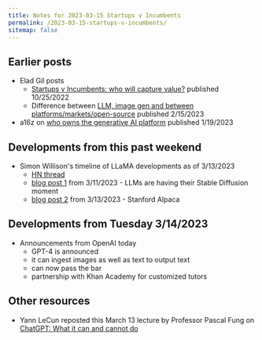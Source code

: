 ```yaml
---
title: Notes for 2023-03-15 Startups v Incumbents
permalink: /2023-03-15-startups-v-incumbents/
sitemap: false
---
```


## Earlier posts
* Elad Gil posts
    * [Startups v Incumbents: who will capture value?](https://blog.eladgil.com/p/ai-startup-vs-incumbent-value) published 10/25/2022
    * Difference between [LLM, image gen and between platforms/markets/open-source](https://blog.eladgil.com/p/ai-platforms-markets-and-open-source) published 2/15/2023
* a16z on [who owns the generative AI platform](https://a16z.com/2023/01/19/who-owns-the-generative-ai-platform/) published 1/19/2023


## Developments from this past weekend
* Simon Willison's timeline of LLaMA developments as of 3/13/2023
    * [HN thread](https://news.ycombinator.com/item?id=35140369)
    * [blog post 1](https://simonwillison.net/2023/Mar/11/llama/) from 3/11/2023 - LLMs are having their Stable Diffusion moment
    * [blog post 2](https://simonwillison.net/2023/Mar/13/alpaca/) from 3/13/2023 - Stanford Alpaca

## Developments from Tuesday 3/14/2023
* Announcements from OpenAI today
    * GPT-4 is announced
    * it can ingest images as well as text to output text
    * can now pass the bar
    * partnership with Khan Academy for customized tutors


## Other resources
   * Yann LeCun reposted this March 13 lecture by Professor Pascal Fung on [ChatGPT: What it can and cannot do](https://youtube.com/watch?v=ORoTJZcLXek&si=EnSIkaIECMiOmarE)
